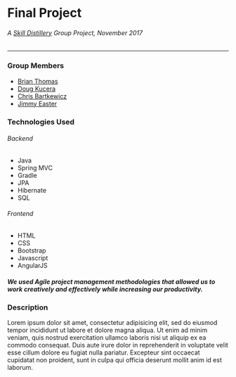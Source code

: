 # Final Project

###### A [Skill Distillery](http://skilldistillery.com/) Group Project, November 2017
---
### Group Members
* [Brian Thomas](https://github.com/flycal6)
* [Doug Kucera](https://github.com/dougkucera)
* [Chris Bartkewicz](https://github.com/msupg21)
* [Jimmy Easter](https://github.com/jmeaster1)

### Technologies Used
###### Backend
* Java
* Spring MVC
* Gradle
* JPA
* Hibernate
* SQL

###### Frontend
* HTML
* CSS
* Bootstrap
* Javascript
* AngularJS

##### We used Agile project management methodologies that allowed us to work creatively and effectively while increasing our productivity.

### Description
  Lorem ipsum dolor sit amet, consectetur adipisicing elit, sed do eiusmod tempor incididunt ut labore et dolore magna aliqua. Ut enim ad minim veniam, quis nostrud exercitation ullamco laboris nisi ut aliquip ex ea commodo consequat. Duis aute irure dolor in reprehenderit in voluptate velit esse cillum dolore eu fugiat nulla pariatur. Excepteur sint occaecat cupidatat non proident, sunt in culpa qui officia deserunt mollit anim id est laborum.
